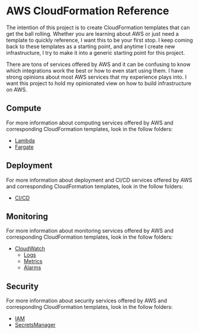 # AWS CloudFormation Reference

The intention of this project is to create CloudFormation templates that can get the ball rolling. Whether you are learning about AWS or just need a template to quickly reference, I want this to be your first stop. I keep coming back to these templates as a starting point, and anytime I create new infrastructure, I try to make it into a generic starting point for this project.

There are tons of services offered by AWS and it can be confusing to know which integrations work the best or how to even start using them. I have strong opinions about most AWS services that my experience plays into. I want this project to hold my opinionated view on how to build infrastructure on AWS.

## Compute

For more information about computing services offered by AWS and corresponding CloudFormation templates, look in the follow folders:
- [Lambda](/lambda)
- [Fargate](/fargate)

## Deployment

For more information about deployment and CI/CD services offered by AWS and corresponding CloudFormation templates, look in the follow folders:
- [CI/CD](/cicd)

## Monitoring

For more information about monitoring services offered by AWS and corresponding CloudFormation templates, look in the follow folders:
- [CloudWatch](/cloudwatch)
  - [Logs](/cloudwatch/logs)
  - [Metrics](/cloudwatch/metrics)
  - [Alarms](/cloudwatch/alarms)

## Security

For more information about security services offered by AWS and corresponding CloudFormation templates, look in the follow folders:
- [IAM](/iam)
- [SecretsManager](/secretsmanager)
